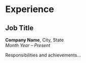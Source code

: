 # Experience

## Job Title

**Company Name**, City, State  
*Month Year – Present*

Responsibilities and achievements...